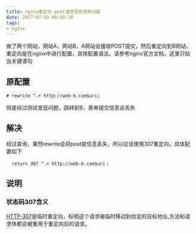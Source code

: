 ```yaml
---
title: nginx重定向-post请求信息丢失问题
date: 2017-07-19 06:55:18
tags:
- nginx
---
```

> 
做了两个网站，网站A，网站B，A网站会接收POST提交，然后重定向到B网站，重定向是在nginx中进行配置，具体配置语法，请参考nginx官方文档，这里只贴出关键语句

## 原配置
```
# rewrite ^.+ http://web-b.com$uri;
```
但是经过测试发现问题，跳转到B，表单提交信息会丢失

## 解决

经过查询，果然rewrite会将post提信息丢失，所以应该使用307重定向，具体配置如下

```
  return 307 ^.+ http://web-b.com$uri；
```

## 说明
### 状态码307含义
[HTTP-307](https://developer.mozilla.org/en-US/docs/Web/HTTP/Status/307)是临时重定向，标明这个请求被临时移动到给定的目标地址,方法和请求体都会被重用于重定向后的请求。